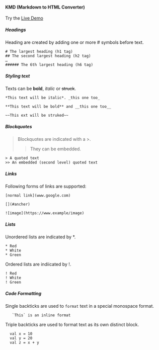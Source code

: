 #### KMD (Markdown to HTML Converter)
Try the [Live Demo](http://kmd-demo.cfapps.io/)

##### Headings

Heading are created by adding one or more # symbols before text.
```
# The largest heading (h1 tag)
## The second largest heading (h2 tag)
…
###### The 6th largest heading (h6 tag)
```

##### Styling text

Texts can be **bold**, *italic* or ~~struck~~.
```
*This text will be italic*. _this one too_

**This text will be bold** and __this one too__

~~This ext will be struked~~
```

##### Blockquotes

> Blockquotes are indicated with a >.
>> They can be embedded.

```
> A quoted text
>> An embedded (second level) quoted text
```

##### Links

Following forms of links are supported:
```
[normal link](www.google.com)

[](#ancher)

![image](https://www.example/image)
```

##### Lists

Unordered lists are indicated by *.
```
* Red
* White
* Green
```

Ordered lists are indiicated by !.
```
! Red
! White
! Green
```

##### Code Formatting

Single backticks are used to `format` text in a special monospace format.
```
   `This` is an inline format
```

Triple backticks are used to format text as its own distinct block.
```
  val x = 10
  val y = 20
  val z = x + y
```